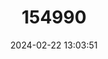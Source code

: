 ---
title: "154990"
category: "Calamopteryx jeb"
draft: false
date: 2024-02-22 13:03:51
languages:
  English: ["Tailspot Brotula"]
---